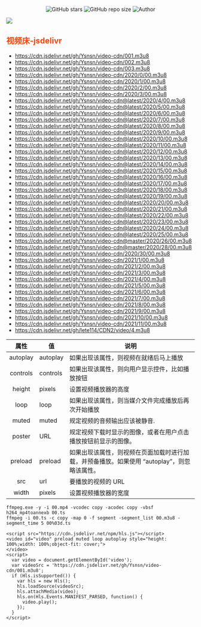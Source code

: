 <p align="center">
    <a>
        <img alt="GitHub stars" src="https://img.shields.io/github/stars/Ysnsn/video-cdn?style=social">
    </a>
    <a>
    <img alt="GitHub repo size" src="https://img.shields.io/github/repo-size/Ysnsn/video-cdn?style=flat-square">
    </a>
    </a>
    <img alt="Author" src="https://img.shields.io/badge/Author-Ysnsn-blur">
    </a>
</p>

![](https://count.getloli.com/get/@Ysnsn@video-cdn?theme=gelbooru)

## <span style="color:orangered;font-weight:bold;">视频床-jsdelivr</span>

- https://cdn.jsdelivr.net/gh/Ysnsn/video-cdn/001.m3u8
- https://cdn.jsdelivr.net/gh/Ysnsn/video-cdn/002.m3u8
- https://cdn.jsdelivr.net/gh/Ysnsn/video-cdn/003.m3u8
- https://cdn.jsdelivr.net/gh/Ysnsn/video-cdn/2020/0/00.m3u8
- https://cdn.jsdelivr.net/gh/Ysnsn/video-cdn/2020/1/00.m3u8
- https://cdn.jsdelivr.net/gh/Ysnsn/video-cdn/2020/2/00.m3u8
- https://cdn.jsdelivr.net/gh/Ysnsn/video-cdn/2020/3/00.m3u8
- https://cdn.jsdelivr.net/gh/Ysnsn/video-cdn@latest/2020/4/00.m3u8
- https://cdn.jsdelivr.net/gh/Ysnsn/video-cdn@latest/2020/5/00.m3u8
- https://cdn.jsdelivr.net/gh/Ysnsn/video-cdn@latest/2020/6/00.m3u8
- https://cdn.jsdelivr.net/gh/Ysnsn/video-cdn@latest/2020/7/00.m3u8
- https://cdn.jsdelivr.net/gh/Ysnsn/video-cdn@latest/2020/8/00.m3u8
- https://cdn.jsdelivr.net/gh/Ysnsn/video-cdn@latest/2020/9/00.m3u8
- https://cdn.jsdelivr.net/gh/Ysnsn/video-cdn@latest/2020/10/00.m3u8
- https://cdn.jsdelivr.net/gh/Ysnsn/video-cdn@latest/2020/11/00.m3u8
- https://cdn.jsdelivr.net/gh/Ysnsn/video-cdn@latest/2020/12/00.m3u8
- https://cdn.jsdelivr.net/gh/Ysnsn/video-cdn@latest/2020/13/00.m3u8
- https://cdn.jsdelivr.net/gh/Ysnsn/video-cdn@latest/2020/14/00.m3u8
- https://cdn.jsdelivr.net/gh/Ysnsn/video-cdn@latest/2020/15/00.m3u8
- https://cdn.jsdelivr.net/gh/Ysnsn/video-cdn@latest/2020/16/00.m3u8
- https://cdn.jsdelivr.net/gh/Ysnsn/video-cdn@latest/2020/17/00.m3u8
- https://cdn.jsdelivr.net/gh/Ysnsn/video-cdn@latest/2020/18/00.m3u8
- https://cdn.jsdelivr.net/gh/Ysnsn/video-cdn@latest/2020/19/00.m3u8
- https://cdn.jsdelivr.net/gh/Ysnsn/video-cdn@latest/2020/20/00.m3u8
- https://cdn.jsdelivr.net/gh/Ysnsn/video-cdn@latest/2020/21/00.m3u8
- https://cdn.jsdelivr.net/gh/Ysnsn/video-cdn@latest/2020/22/00.m3u8
- https://cdn.jsdelivr.net/gh/Ysnsn/video-cdn@latest/2020/23/00.m3u8
- https://cdn.jsdelivr.net/gh/Ysnsn/video-cdn@latest/2020/24/00.m3u8
- https://cdn.jsdelivr.net/gh/Ysnsn/video-cdn@latest/2020/25/00.m3u8
- https://cdn.jsdelivr.net/gh/Ysnsn/video-cdn@master/2020/26/00.m3u8
- https://cdn.jsdelivr.net/gh/Ysnsn/video-cdn@master/2020/28/00.m3u8
- https://cdn.jsdelivr.net/gh/Ysnsn/video-cdn/2020/30/00.m3u8
- https://cdn.jsdelivr.net/gh/Ysnsn/video-cdn/2021/1/00.m3u8
- https://cdn.jsdelivr.net/gh/Ysnsn/video-cdn/2021/2/00.m3u8
- https://cdn.jsdelivr.net/gh/Ysnsn/video-cdn/2021/3/00.m3u8
- https://cdn.jsdelivr.net/gh/Ysnsn/video-cdn/2021/4/00.m3u8
- https://cdn.jsdelivr.net/gh/Ysnsn/video-cdn/2021/5/00.m3u8
- https://cdn.jsdelivr.net/gh/Ysnsn/video-cdn/2021/6/00.m3u8
- https://cdn.jsdelivr.net/gh/Ysnsn/video-cdn/2021/7/00.m3u8
- https://cdn.jsdelivr.net/gh/Ysnsn/video-cdn/2021/8/00.m3u8
- https://cdn.jsdelivr.net/gh/Ysnsn/video-cdn/2021/9/00.m3u8
- https://cdn.jsdelivr.net/gh/Ysnsn/video-cdn/2021/10/00.m3u8
- https://cdn.jsdelivr.net/gh/Ysnsn/video-cdn/2021/11/00.m3u8
- https://cdn.jsdelivr.net/gh/lete114/CDN2/video/4.m3u8


| 属性 | 值 | 说明 |
| :--: | ---- | ---- |
| autoplay | autoplay | 如果出现该属性，则视频在就绪后马上播放 |
|   controls   |   controls   |   如果出现该属性，则向用户显示控件，比如播放按钮   |
|   height   |   pixels   |   设置视频播放器的高度   |
|   loop   |   loop   |   如果出现该属性，则当媒介文件完成播放后再次开始播放   |
|   muted   |   muted   |   规定视频的音频输出应该被静音.   |
|   poster   |   URL   |   规定视频下载时显示的图像，或者在用户点击播放按钮前显示的图像。   |
|   preload   |   preload   |   如果出现该属性，则视频在页面加载时进行加载，并预备播放。如果使用 “autoplay”，则忽略该属性。   |
|   src   |   url   |  要播放的视频的 URL    |
|    width  |   pixels   |    设置视频播放器的宽度  |


````
ffmpeg.exe -y -i 00.mp4 -vcodec copy -acodec copy -vbsf h264_mp4toannexb 00.ts
ffmpeg -i 00.ts -c copy -map 0 -f segment -segment_list 00.m3u8 -segment_time 5 00%03d.ts
````


````
<script src="https://cdn.jsdelivr.net/npm/hls.js"></script>
<video id="video" preload muted loop autoplay style="height: 100%;width: 100%;object-fit: cover;">
</video>
<script>
  var video = document.getElementById('video');
  var videoSrc = 'https://cdn.jsdelivr.net/gh/Ysnsn/video-cdn/001.m3u8';
  if (Hls.isSupported()) {
    var hls = new Hls();
    hls.loadSource(videoSrc);
    hls.attachMedia(video);
    hls.on(Hls.Events.MANIFEST_PARSED, function() {
      video.play();
    });
  }
</script>
````
